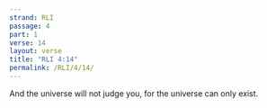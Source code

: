```yaml
---
strand: RLI
passage: 4
part: 1
verse: 14
layout: verse
title: "RLI 4:14"
permalink: /RLI/4/14/
---
```

And the universe will not judge you, for the universe can only exist.
